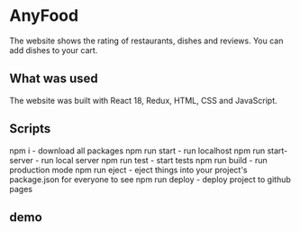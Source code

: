 # AnyFood

The website shows the rating of restaurants, dishes and reviews. You can add dishes to your cart.

## What was used
The website was built with React 18, Redux, HTML, CSS and JavaScript.

## Scripts

npm i - download all packages
npm run start - run localhost
npm run start-server - run local server
npm run test - start tests
npm run build - run production mode
npm run eject - eject things into your project's package.json for everyone to see
npm run deploy - deploy project to github pages

## demo
